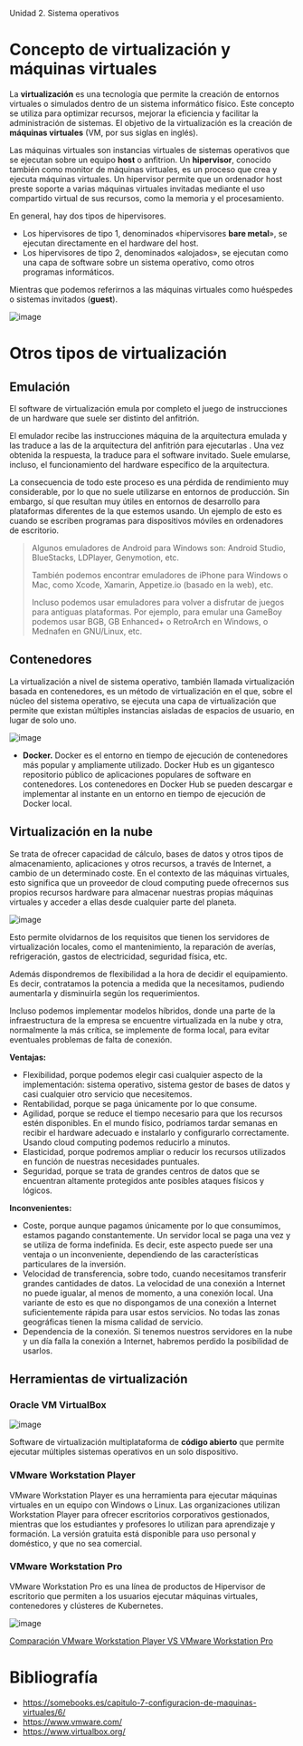 Unidad 2. Sistema operativos

# Concepto de virtualización y máquinas virtuales

La **virtualización** es una tecnología que permite la creación de entornos virtuales o simulados dentro de un sistema informático físico. Este concepto se utiliza para optimizar recursos, mejorar la eficiencia y facilitar la administración de sistemas. El objetivo de la virtualización es la creación de **máquinas virtuales** (VM, por sus siglas en inglés).

Las máquinas virtuales son instancias virtuales de sistemas operativos que se ejecutan sobre un equipo **host** o anfitrion. Un **hipervisor**, conocido también como monitor de máquinas virtuales, es un proceso que crea y ejecuta máquinas virtuales. Un hipervisor permite que un ordenador host preste soporte a varias máquinas virtuales invitadas mediante el uso compartido virtual de sus recursos, como la memoria y el procesamiento.

En general, hay dos tipos de hipervisores.

- Los hipervisores de tipo 1, denominados «hipervisores **bare metal**», se ejecutan directamente en el hardware del host.
- Los hipervisores de tipo 2, denominados «alojados», se ejecutan como una capa de software sobre un sistema operativo, como otros programas informáticos. 

Mientras que podemos referirnos a las máquinas virtuales como huéspedes o sistemas invitados (**guest**).

![image](https://github.com/alexlopezprofe/SOM/assets/148449360/00359333-8520-429d-a21d-5b0e2964e305)

# Otros tipos de virtualización

## Emulación

El software de virtualización emula por completo el juego de instrucciones de un hardware que suele ser distinto del anfitrión.

El emulador recibe las instrucciones máquina de la arquitectura emulada y las traduce a las de la arquitectura del anfitrión para ejecutarlas . Una vez obtenida la respuesta, la traduce para el software invitado. Suele emularse, incluso, el funcionamiento del hardware específico de la arquitectura. 

La consecuencia de todo este proceso es una pérdida de rendimiento muy considerable, por lo que no suele utilizarse en entornos de producción. Sin embargo, sí que resultan muy útiles en entornos de desarrollo para plataformas diferentes de la que estemos usando. Un ejemplo de esto es cuando se escriben programas para dispositivos móviles en ordenadores de escritorio.

> Algunos emuladores de Android para Windows son: Android Studio, BlueStacks, LDPlayer, Genymotion, etc.
> 
>También podemos encontrar emuladores de iPhone para Windows o Mac, como Xcode, Xamarin, Appetize.io (basado en la web), etc.
>
>Incluso podemos usar emuladores para volver a disfrutar de juegos para antiguas plataformas. Por ejemplo, para emular una GameBoy podemos usar BGB, GB Enhanced+ o RetroArch en Windows, o Mednafen en GNU/Linux, etc.

## Contenedores

La virtualización a nivel de sistema operativo, también llamada virtualización basada en contenedores, es un método de virtualización en el que, sobre el núcleo del sistema operativo, se ejecuta una capa de virtualización que permite que existan múltiples instancias aisladas de espacios de usuario, en lugar de solo uno.

![image](https://github.com/alexlopezprofe/SOM/assets/148449360/ae961523-5748-4e2f-8c61-780289416f9e)

* **Docker.** Docker es el entorno en tiempo de ejecución de contenedores más popular y ampliamente utilizado. Docker Hub es un gigantesco repositorio público de aplicaciones populares de software en contenedores. Los contenedores en Docker Hub se pueden descargar e implementar al instante en un entorno en tiempo de ejecución de Docker local.

## Virtualización en la nube

Se trata de ofrecer capacidad de cálculo, bases de datos y otros tipos de almacenamiento, aplicaciones y otros recursos, a través de Internet, a cambio de un determinado coste. En el contexto de las máquinas virtuales, esto significa que un proveedor de cloud computing puede ofrecernos sus propios recursos hardware para almacenar nuestras propias máquinas virtuales y acceder a ellas desde cualquier parte del planeta.

![image](https://github.com/alexlopezprofe/SOM/assets/148449360/8165f445-a304-4e11-82a4-0fcf4cfe4f85)

Esto permite olvidarnos de los requisitos que tienen los servidores de virtualización locales, como el mantenimiento, la reparación de averías, refrigeración, gastos de electricidad, seguridad física, etc.

Además dispondremos de flexibilidad a la hora de decidir el equipamiento. Es decir, contratamos la potencia a medida que la necesitamos, pudiendo aumentarla y disminuirla según los requerimientos.

Incluso podemos implementar modelos híbridos, donde una parte de la infraestructura de la empresa se encuentre virtualizada en la nube y otra, normalmente la más crítica, se implemente de forma local, para evitar eventuales problemas de falta de conexión.

**Ventajas:**

- Flexibilidad, porque podemos elegir casi cualquier aspecto de la implementación: sistema operativo, sistema gestor de bases de datos y casi cualquier otro servicio que necesitemos.
- Rentabilidad, porque se paga únicamente por lo que consume.
- Agilidad, porque se reduce el tiempo necesario para que los recursos estén disponibles. En el mundo físico, podríamos tardar semanas en recibir el hardware adecuado e instalarlo y configurarlo correctamente. Usando cloud computing podemos reducirlo a minutos.
- Elasticidad, porque podremos ampliar o reducir los recursos utilizados en función de nuestras necesidades puntuales.
- Seguridad, porque se trata de grandes centros de datos que se encuentran altamente protegidos ante posibles ataques físicos y lógicos.

**Inconvenientes:**

- Coste, porque aunque pagamos únicamente por lo que consumimos, estamos pagando constantemente. Un servidor local se paga una vez y se utiliza de forma indefinida. Es decir, este aspecto puede ser una ventaja o un inconveniente, dependiendo de las características particulares de la inversión.
- Velocidad de transferencia, sobre todo, cuando necesitamos transferir grandes cantidades de datos. La velocidad de una conexión a Internet no puede igualar, al menos de momento, a una conexión local.
Una variante de esto es que no dispongamos de una conexión a Internet suficientemente rápida para usar estos servicios. No todas las zonas geográficas tienen la misma calidad de servicio.
- Dependencia de la conexión. Si tenemos nuestros servidores en la nube y un día falla la conexión a Internet, habremos perdido la posibilidad de usarlos.
  
 ## Herramientas de virtualización

 ### Oracle VM VirtualBox
 
![image](https://github.com/alexlopezprofe/SOM/assets/148449360/ecf92147-9e91-4440-adcd-b864f8ec576f)

Software de virtualización multiplataforma de **código abierto** que permite ejecutar múltiples sistemas operativos en un solo dispositivo.

### VMware Workstation Player

VMware Workstation Player es una herramienta para ejecutar máquinas virtuales en un equipo con Windows o Linux. Las organizaciones utilizan Workstation Player para ofrecer escritorios corporativos gestionados, mientras que los estudiantes y profesores lo utilizan para aprendizaje y formación. La versión gratuita está disponible para uso personal y doméstico, y que no sea comercial. 

### VMware Workstation Pro

VMware Workstation Pro es una línea de productos de Hipervisor de escritorio que permiten a los usuarios ejecutar máquinas virtuales, contenedores y clústeres de Kubernetes.

![image](https://github.com/alexlopezprofe/SOM/assets/148449360/a42a4139-3b86-4e6a-a3cd-9c2d833bd723)

[Comparación VMware Workstation Player VS VMware Workstation Pro](https://www.vmware.com/es/products/workstation-player.html)


# Bibliografía

- https://somebooks.es/capitulo-7-configuracion-de-maquinas-virtuales/6/
- https://www.vmware.com/
- https://www.virtualbox.org/
